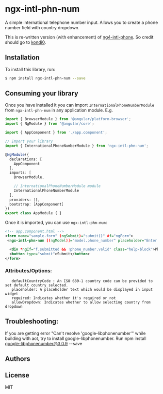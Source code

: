 # ngx-intl-phn-num
A simple international telephone number input. Allows you to create a phone number field with country dropdown. 

This is re-written version (with enhancement) of [ng4-intl-phone](https://github.com/kondi0/ng4-intl-phone/). So credit should go to [kondi0](https://github.com/kondi0).

## Installation

To install this library, run:

```bash
$ npm install ngx-intl-phn-num --save
```

## Consuming your library

Once you have installed it you can import `InternationalPhoneNumberModule` from `ngx-intl-phn-num` in any application module. E.g.

```typescript
import { BrowserModule } from '@angular/platform-browser';
import { NgModule } from '@angular/core';

import { AppComponent } from './app.component';

// Import your library
import { InternationalPhoneNumberModule } from 'ngx-intl-phn-num';

@NgModule({
  declarations: [
    AppComponent
  ],
  imports: [
    BrowserModule,

    // InternationalPhoneNumberModule module
    InternationalPhoneNumberModule
  ],
  providers: [],
  bootstrap: [AppComponent]
})
export class AppModule { }
```

Once it is imported, you can use `ngx-intl-phn-num`:

```xml
<!-- app.component.html -->
<form name="sample-form" (ngSubmit)="submit()" #f="ngForm">
 <ngx-intl-phn-num [(ngModel)]="model.phone_number" placeholder="Enter phone number" [maxlength]="20" [defaultCountry]="'in'" [required]="true" #phone_number="ngModel" name="phone_number"></ngx-intl-phn-num>

  <div *ngIf="f.submitted && !phone_number.valid" class="help-block">Phone number is required and should be valid</div>
  <button type="submit">Submit</button>
</form>
```

### Attributes/Options:
       defaultCountryCode : An ISO 639-1 country code can be provided to set default country selected.
       placeholder: A placeholder text which would be displayed in input widget
       required: Indicates whether it's required or not
       allowDropdown: Indicates whether to allow selecting country from dropdown


## Troubleshooting:
If you are getting error "Can't resolve 'google-libphonenumber'" while building with aot, try to install google-libphonenumber. Run npm install google-libphonenumber@3.0.9 --save


## Authors
   
## License

MIT
